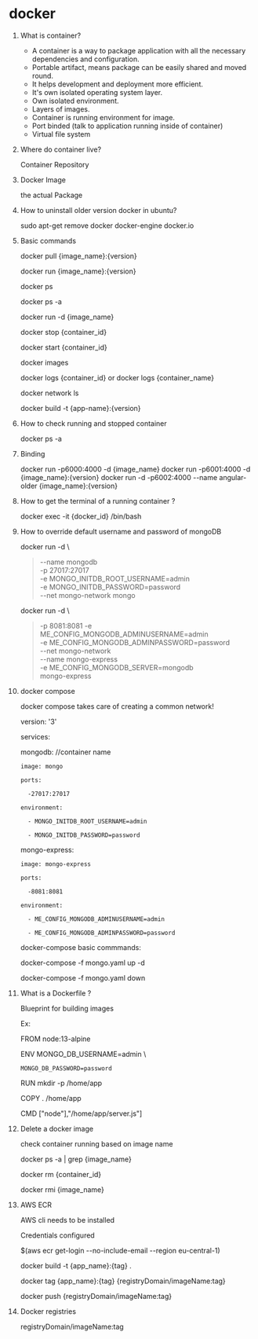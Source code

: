 # docker

1. What is container?

   * A container is a way to package application with all the necessary dependencies and configuration. 
   * Portable artifact, means package can be easily shared and moved round.
   * It helps development and deployment more efficient. 
   * It's own isolated operating system layer.
   * Own isolated environment.
   * Layers of images.
   * Container is running environment for image.
   * Port binded (talk to application running inside of container)
   * Virtual file system

2. Where do container live?
   
   Container Repository
   
3. Docker Image

   the actual Package
   
4. How to uninstall older version docker in ubuntu?
   
   sudo apt-get remove docker docker-engine docker.io
   
5. Basic commands

   docker pull {image_name}:{version}
   
   docker run {image_name}:{version}
   
   docker ps 
   
   docker ps -a
   
   docker run -d {image_name}
   
   docker stop {container_id}
   
   docker start {container_id}
   
   docker images
   
   docker logs {container_id} or docker logs {container_name}
   
   docker network ls
   
   docker build -t {app-name}:{version}
   
   
6. How to check running and stopped container

   docker ps -a
   
7. Binding

   docker run -p6000:4000 -d {image_name}
   docker run -p6001:4000 -d {image_name}:{version}
   docker run -d -p6002:4000 --name angular-older {image_name}:{version}
   
8. How to get the terminal of a running container ?

   docker exec -it {docker_id} /bin/bash
   
9. How to override default username and password of mongoDB
  
   docker run  -d \
   > --name mongodb \
   > -p 27017:27017 \
   > -e MONGO_INITDB_ROOT_USERNAME=admin \
   > -e MONGO_INITDB_PASSWORD=password \
   > --net mongo-network
   > mongo
      
   
   docker run -d \
   > -p 8081:8081
   > -e ME_CONFIG_MONGODB_ADMINUSERNAME=admin \
   > -e ME_CONFIG_MONGODB_ADMINPASSWORD=password \
   > --net mongo-network \
   > --name mongo-express \
   > -e ME_CONFIG_MONGODB_SERVER=mongodb \
   > mongo-express

10. docker compose 

    docker compose takes care of creating a common network!

    version: '3'
    
    services: 
    
      mongodb:   //container name
      
        image: mongo
        
        ports:
        
          -27017:27017
          
        environment:
        
          - MONGO_INITDB_ROOT_USERNAME=admin
           
          - MONGO_INITDB_PASSWORD=password
          
          
     mongo-express:
     
        image: mongo-express
        
        ports:
        
          -8081:8081
          
        environment:
        
          - ME_CONFIG_MONGODB_ADMINUSERNAME=admin
          
          - ME_CONFIG_MONGODB_ADMINPASSWORD=password

    
    docker-compose basic commmands:
    
      docker-compose -f mongo.yaml up -d
      
      docker-compose -f mongo.yaml down
      
11. What is a Dockerfile ?

    Blueprint for building images
    
    Ex:
    
    FROM node:13-alpine
    
    ENV MONGO_DB_USERNAME=admin \
    
        MONGO_DB_PASSWORD=password
        
    RUN mkdir -p /home/app
    
    COPY . /home/app
    
    CMD ["node"],"/home/app/server.js"]
    
  
  12. Delete a docker image

      check container running based on image name
      
      docker ps -a | grep {image_name}
      
      docker rm {container_id}
        
      docker rmi {image_name}
      
      
  13. AWS ECR
      
      AWS cli needs to be installed 
      
      Credentials configured
      
      $(aws ecr get-login --no-include-email --region eu-central-1)
      
      docker build -t {app_name}:{tag} .
      
      docker tag {app_name}:{tag} {registryDomain/imageName:tag}
      
      docker push {registryDomain/imageName:tag}
      
      
  14. Docker registries

      registryDomain/imageName:tag
      
  
      
      
 
 
    
    
    
    

    
 
      
 
    

          
    

   
   
